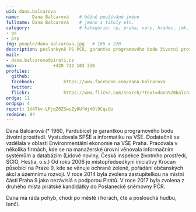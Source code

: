 ```yaml
---
uid: dana.balcarova
name:     Dana Balcarová  	# běžně používáné jméno
fullname: Dana Balcarová  	# jméno s tituly etc.
category:                 	# kategorie: rp, praha, vary, hradec, jmk, senat
- ga
- psp
img: people/dana-balcarova.jpg   # 165 x 220
description: poslankyně PS PČR, garantka programového bodu životní prostředí             	# kratký popis, max 160 znaků
mail:
- dana.balcarova@pirati.cz
mob:			  +420 732 103 330
profiles:
  github:                 
  facebook: 		  https://www.facebook.com/dana.balcarova
  twitter: 		  
  flickr:     		  https://www.flickr.com/search/?text=dana%20balcarov%C3%A1
ordga: 11
ordpsp: 4
report: 1V4Tkv-LPjqZ6ZSwsZy6UfWjHOl9CqzGo
redmine: 94
---
```


Dana Balcarová (* 1960, Pardubice) je garantkou programového bodu životní prostředí. Vystudovala SPŠE a informatiku na VŠE. Dodatečně se vzdělala v oblasti Environmentální ekonomie na VŠE Praha.‭ Pracovala v několika firmách,‭ ‬kde se na manažerské úrovni věnovala informačním systémům a databázím‭ (‬Lidové noviny,‭ ‬Česká inspekce životního prostředí,‭ ‬SCIO,‭ ‬Hestia,‭ ‬o.s.‭‭)‬‭ Od roku‭ ‬2006‭ ‬je místopředsedkyní iniciativy Krocan působící na Praze‭ ‬9, kde se věnuje ochraně zeleně, ‬pořádání občanských akcí a územnímu rozvoji.‭ V roce 2014 byla zvolena zastupitelkou na místní části Praha 9 jako nezávislá s podporou Pirátů. V roce 2017 byla zvolena z druhého místa pirátské kandidátky do Poslanecké sněmovny PČR. 

Dana má ráda pohyb,‭ ‬chodí po městě i horách,‭ ‬čte a poslouchá hudbu,‭ ‬tančí.‭ ‬

